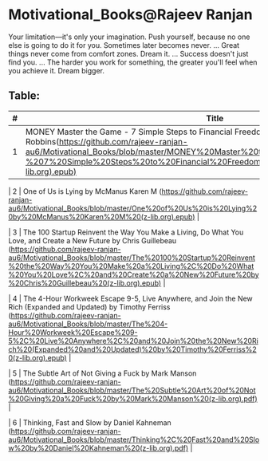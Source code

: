 # Motivational_Books@Rajeev Ranjan

Your limitation—it's only your imagination.
Push yourself, because no one else is going to do it for you.
Sometimes later becomes never. ...
Great things never come from comfort zones.
Dream it. ...
Success doesn't just find you. ...
The harder you work for something, the greater you'll feel when you achieve it.
Dream bigger.

## Table:

|  #  |      Title      | 
|-----|---------------- | 
|  1  | MONEY Master the Game - 7 Simple Steps to Financial Freedom by Tony Robbins(https://github.com/rajeev-ranjan-au6/Motivational_Books/blob/master/MONEY%20Master%20the%20Game%20-%207%20Simple%20Steps%20to%20Financial%20Freedom%20by%20Tony%20Robbins%20(z-lib.org).epub) |

|  2  | One of Us is Lying by McManus Karen M (https://github.com/rajeev-ranjan-au6/Motivational_Books/blob/master/One%20of%20Us%20is%20Lying%20by%20McManus%20Karen%20M%20(z-lib.org).epub) | 

|  3  | The 100 Startup Reinvent the Way You Make a Living, Do What You Love, and Create a New Future by Chris Guillebeau (https://github.com/rajeev-ranjan-au6/Motivational_Books/blob/master/The%20100%20Startup%20Reinvent%20the%20Way%20You%20Make%20a%20Living%2C%20Do%20What%20You%20Love%2C%20and%20Create%20a%20New%20Future%20by%20Chris%20Guillebeau%20(z-lib.org).epub) | 

|  4  | The 4-Hour Workweek Escape 9-5, Live Anywhere, and Join the New Rich (Expanded and Updated) by Timothy Ferriss (https://github.com/rajeev-ranjan-au6/Motivational_Books/blob/master/The%204-Hour%20Workweek%20Escape%209-5%2C%20Live%20Anywhere%2C%20and%20Join%20the%20New%20Rich%20(Expanded%20and%20Updated)%20by%20Timothy%20Ferriss%20(z-lib.org).epub) | 

|  5  | The Subtle Art of Not Giving a Fuck by Mark Manson (https://github.com/rajeev-ranjan-au6/Motivational_Books/blob/master/The%20Subtle%20Art%20of%20Not%20Giving%20a%20Fuck%20by%20Mark%20Manson%20(z-lib.org).pdf) | 

|  6  | Thinking, Fast and Slow by Daniel Kahneman (https://github.com/rajeev-ranjan-au6/Motivational_Books/blob/master/Thinking%2C%20Fast%20and%20Slow%20by%20Daniel%20Kahneman%20(z-lib.org).pdf) | 
